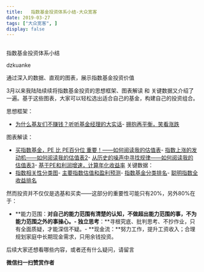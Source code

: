 ```yaml
---
title:   指数基金投资体系小结-大众宽客
date: 2019-03-27
tags: ["大众宽客", ]
display: false
---
```



## 



指数基金投资体系小结




dzkuanke




通过深入的数据、直观的图表，展示指数基金投资价值




3月以来我陆陆续续将指数基金投资的思想框架、图表解读 和 关键数据又介绍了一遍。基于这些图表，大家可以轻松选出适合自己的基金，构建自己的投资组合。



思想框架：
- [为什么基友们不赚钱？听听基金经理的大实话](http://mp.weixin.qq.com/s?__biz=MzAwMTc1MDcwNw==&amp;mid=2648274029&amp;idx=1&amp;sn=25d3ed4ac72512b476ad3b89498abd19&amp;chksm=82f937b1b58ebea7f5ddd1e1fdd63aff050ba8f9ce4f2dbbb68f747ce450e22bcd1968f345c1&amp;scene=21#wechat_redirect)- [拥抱再平衡，笑看涨跌](http://mp.weixin.qq.com/s?__biz=MzAwMTc1MDcwNw==&amp;mid=2648274033&amp;idx=1&amp;sn=376ada29ab4e2cfcc150ae79b328b031&amp;chksm=82f937adb58ebebb05018a0e009218336560519961a3df6f6ae3461e2f0d78b811b197b61ebc&amp;scene=21#wechat_redirect)


图表解读：
- [买指数基金，PE 比 PE百分位 重要！——如何阅读我的估值表](http://mp.weixin.qq.com/s?__biz=MzAwMTc1MDcwNw==&amp;mid=2648274046&amp;idx=1&amp;sn=c5b3ae458221b68cb9aa22a86f8761fd&amp;chksm=82f937a2b58ebeb48e87dafe80761eb9e34b9bd43846075bf41a5542ba98e1437c4c83989fab&amp;scene=21#wechat_redirect)- [指数上涨的发动机——如何阅读我的估值表2](http://mp.weixin.qq.com/s?__biz=MzAwMTc1MDcwNw==&amp;mid=2648274089&amp;idx=1&amp;sn=65aa9059d4b86b861476521b1d9ad3a9&amp;chksm=82f93775b58ebe63c296c5b83a84eb6fa758ca732fb6c6c9e814293719ad911a8b74d09690af&amp;scene=21#wechat_redirect)- [从历史的噪声中寻找规律——如何阅读我的估值表3](http://mp.weixin.qq.com/s?__biz=MzAwMTc1MDcwNw==&amp;mid=2648274090&amp;idx=1&amp;sn=282666d9d832052ac6230685fa2f36aa&amp;chksm=82f93776b58ebe60e7d4675b37deaf3b4fe5fb6bfcf0ab65004aa5983e12dbeaa8418fb098e1&amp;scene=21#wechat_redirect)- [基于PE和利润增速，计算年化收益率](http://mp.weixin.qq.com/s?__biz=MzAwMTc1MDcwNw==&amp;mid=2648274113&amp;idx=1&amp;sn=5828b4b8cbae45f9fda1e9a5cb1c1354&amp;chksm=82f9371db58ebe0b31d6359bde7b56fac4cc7d0f95d0049ad2320fa9dcf5d5e858356ffd1539&amp;scene=21#wechat_redirect)
关键数据：
- [指数相关性分类图](http://mp.weixin.qq.com/s?__biz=MzAwMTc1MDcwNw==&amp;mid=2648273948&amp;idx=1&amp;sn=ecbb8cb91cef0e4f6f19943e9be4077a&amp;chksm=82f937c0b58ebed61dc1bb6a6f17a40bf4fb384288a6b3b6e00745578c56058f87690894aa1f&amp;scene=21#wechat_redirect)- [主要指数估值和盈利预测](http://mp.weixin.qq.com/s?__biz=MzAwMTc1MDcwNw==&amp;mid=2648274102&amp;idx=1&amp;sn=dbc4e5d170e7df53c9fdb27737ae593a&amp;chksm=82f9376ab58ebe7c7d361de563f52c4b7cc6077e413783f6d7982ed0b0826c2009e188ed77f1&amp;scene=21#wechat_redirect)- [指数基金分类排名](http://mp.weixin.qq.com/s?__biz=MzAwMTc1MDcwNw==&amp;mid=2648274103&amp;idx=1&amp;sn=f44d4e2b5d3901a1d671363450eb65ce&amp;chksm=82f9376bb58ebe7d635ad0a4a2f3e3c35d78a391c4486ef35875c51efd5ff2ab5904be6b8758&amp;scene=21#wechat_redirect)- [聪明指数全收益排名](http://mp.weixin.qq.com/s?__biz=MzAwMTc1MDcwNw==&amp;mid=2648274112&amp;idx=1&amp;sn=6c05a22ef374e61a12d2be003973f801&amp;chksm=82f9371cb58ebe0adfd2d93837e84afe55b36824249f660b6336734ab1348b0cfecf55e2011a&amp;scene=21#wechat_redirect)


然而投资并不仅仅是选基和买卖——这部分的重要性可能只有20%，另外80%在于：
- **能力范围：**对自己的能力范围有清楚的认知，不做超出能力范围的事，不为能力范围之外的事操心。- **独立思考****：**寻根究底、批判思考、不抄作业，只有全面质疑，才能深信不疑。- **现金流：**努力工作，提升工资收入；合理规划家庭中长期现金需求，只用余钱投资。


后续大家还想看哪些内容，或者还有什么疑问，请留言


**微信扫一扫赞赏作者**